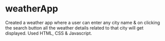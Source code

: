 # weatherApp
Created a weather app where a user can enter any city name &amp; on clicking the search button all the weather details related to that city will get displayed. Used HTML, CSS &amp; Javascript.
